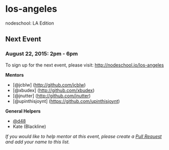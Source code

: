 los-angeles
===========

nodeschool: LA Edition

## Next Event

### August 22, 2015: 2pm - 6pm

To sign up for the next event, please visit: http://nodeschool.io/los-angeles

**Mentors**
 * [@jcblw] (http://github.com/jcblw)
 * [@xbudex] (http://github.com/xbudex)
 * [@jnutter] (http://github.com/jnutter)
 * [@upinthisjoynt] (https://github.com/upinthisjoynt)

**General Helpers**
 * [@d48](https://github.com/d48)
 * Kate (Blackline)

_If you would like to help mentor at this event, please create a [Pull Request](https://github.com/nodeschool/los-angeles/pulls) and add your name to this list._


